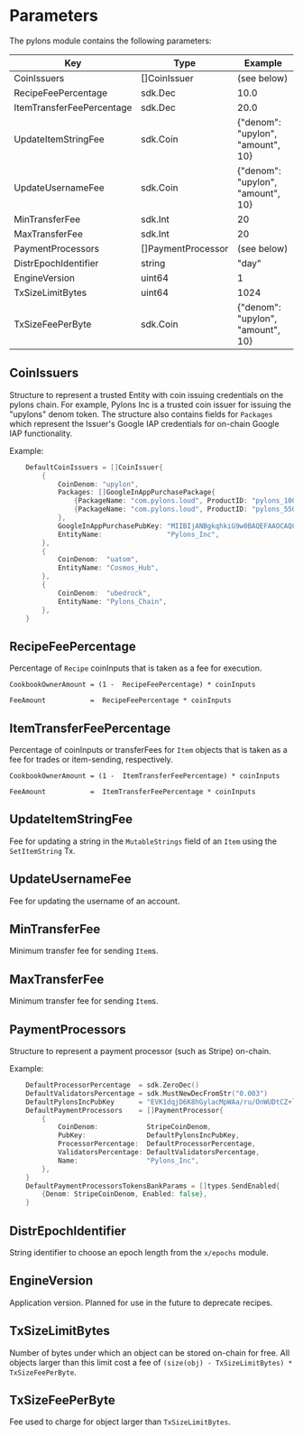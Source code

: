 <!--
order: 5
-->

# Parameters

The pylons module contains the following parameters:

| Key                                   | Type          | Example                          |
| ------------------------------------- | ------------- | -------------------------------- |
| CoinIssuers                           | []CoinIssuer  |(see below)                       | 
| RecipeFeePercentage                    |sdk.Dec       | 10.0                             |
| ItemTransferFeePercentage             | sdk.Dec       | 20.0                             |
| UpdateItemStringFee                   | sdk.Coin      | {"denom": "upylon", "amount", 10}                               |
| UpdateUsernameFee                     | sdk.Coin      | {"denom": "upylon", "amount", 10}                               |
| MinTransferFee                        | sdk.Int       | 20                               |
| MaxTransferFee                        | sdk.Int       | 20                               |
| PaymentProcessors                     | []PaymentProcessor| (see below)                  |
| DistrEpochIdentifier                  | string         | "day"                           |
| EngineVersion                         | uint64         | 1                               |
| TxSizeLimitBytes                      | uint64         | 1024                               |
| TxSizeFeePerByte                     | sdk.Coin        | {"denom": "upylon", "amount", 10}                               |


## CoinIssuers

Structure to represent a trusted Entity with coin issuing credentials on the pylons chain.  For example,
Pylons Inc is a trusted coin issuer for issuing the "upylons" denom token.  The structure also contains
fields for `Packages` which represent the Issuer's Google IAP credentials for on-chain Google IAP functionality.

Example:

```go
	DefaultCoinIssuers = []CoinIssuer{
		{
			CoinDenom: "upylon",
			Packages: []GoogleInAppPurchasePackage{
				{PackageName: "com.pylons.loud", ProductID: "pylons_1000", Amount: sdk.NewInt(1000)},
				{PackageName: "com.pylons.loud", ProductID: "pylons_55000", Amount: sdk.NewInt(55000)},
			},
			GoogleInAppPurchasePubKey: "MIIBIjANBgkqhkiG9w0BAQEFAAOCAQ8AMIIBCgKCAQEAwZsjhk6eN5Pve9pP3uqz2MwBFixvmCRtQJoDQLTEJo3zTd9VMZcXoerQX8cnDPclZWmMZWkO+BWcN1ikYdGHvU2gC7yBLi+TEkhsEkixMlbqOGRdmNptJJhqxuVmXK+drWTb6W0IgQ9g8CuCjZUiMTc0UjHb5mPOE/IhcuTZ0wCHdoqc5FS2spdQqrohvSEP7gR4ZgGzYNI1U+YZHskIEm2qC4ZtSaX9J/fDkAmmJFV2hzeDMcljCxY9+ZM1mdzIpZKwM7O6UdWRpwD1QJ7yXND8AQ9M46p16F0VQuZbbMKCs90NIcKkx6jDDGbVmJrFnUT1Oq1uYxNYtiZjTp+JowIDAQAB",
			EntityName:                "Pylons_Inc",
		},
		{
			CoinDenom:  "uatom",
			EntityName: "Cosmos_Hub",
		},
		{
			CoinDenom:  "ubedrock",
			EntityName: "Pylons_Chain",
		},
	}
```

## RecipeFeePercentage

Percentage of `Recipe` coinInputs that is taken as a fee for execution.  

```
CookbookOwnerAmount = (1 -  RecipeFeePercentage) * coinInputs
```

```
FeeAmount           =  RecipeFeePercentage * coinInputs
```

## ItemTransferFeePercentage

Percentage of coinInputs or transferFees for `Item` objects that is taken as a fee for trades or item-sending, respectively.

```
CookbookOwnerAmount = (1 -  ItemTransferFeePercentage) * coinInputs 
```

```
FeeAmount           =  ItemTransferFeePercentage * coinInputs
```

## UpdateItemStringFee

Fee for updating a string in the `MutableStrings` field of an `Item` using the `SetItemString` Tx.

## UpdateUsernameFee

Fee for updating the username of an account.

## MinTransferFee

Minimum transfer fee for sending `Item`s.

## MaxTransferFee

Minimum transfer fee for sending `Item`s.

## PaymentProcessors

Structure to represent a payment processor (such as Stripe) on-chain.  

Example:

```go
	DefaultProcessorPercentage  = sdk.ZeroDec()
    DefaultValidatorsPercentage = sdk.MustNewDecFromStr("0.003")
    DefaultPylonsIncPubKey      = "EVK1dqjD6K8hGylacMpWAa/ru/OnWUDtCZ+lPkv2TTA=" // this is a testing key, do not use in production!
    DefaultPaymentProcessors    = []PaymentProcessor{
        {
            CoinDenom:            StripeCoinDenom,
            PubKey:               DefaultPylonsIncPubKey,
            ProcessorPercentage:  DefaultProcessorPercentage,
            ValidatorsPercentage: DefaultValidatorsPercentage,
            Name:                 "Pylons_Inc",
        },
    }
    DefaultPaymentProcessorsTokensBankParams = []types.SendEnabled{
        {Denom: StripeCoinDenom, Enabled: false},
    }
```

## DistrEpochIdentifier

String identifier to choose an epoch length from the `x/epochs` module.

## EngineVersion

Application version.  Planned for use in the future to deprecate recipes.

## TxSizeLimitBytes

Number of bytes under which an object can be stored on-chain for free.  All objects larger than this limit cost a fee of
`(size(obj) - TxSizeLimitBytes) * TxSizeFeePerByte`.

## TxSizeFeePerByte

Fee used to charge for object larger than `TxSizeLimitBytes`.
